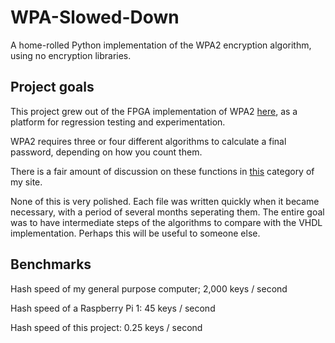 # WPA-Slowed-Down
A home-rolled Python implementation of the WPA2 encryption algorithm, using no encryption libraries.

## Project goals
This project grew out of the FPGA implementation of WPA2 [here](https://github.com/JarrettR/FPGA-Cryptoparty), as a platform for regression testing and experimentation.

WPA2 requires three or four different algorithms to calculate a final password, depending on how you count them.

There is a fair amount of discussion on these functions in [this](http://jrainimo.com/build/?cat=6) category of my site.

None of this is very polished. Each file was written quickly when it became necessary, with a period of several months seperating them. The entire goal was to have intermediate steps of the algorithms to compare with the VHDL implementation.
Perhaps this will be useful to someone else.

## Benchmarks

Hash speed of my general purpose computer; 2,000 keys / second

Hash speed of a Raspberry Pi 1: 45 keys / second

Hash speed of this project: 0.25 keys / second